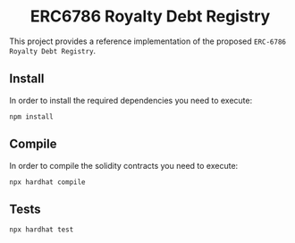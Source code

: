 <div align="center">

# ERC6786 Royalty Debt Registry

</div>

This project provides a reference implementation of the proposed `ERC-6786 Royalty Debt Registry`.

## Install

In order to install the required dependencies you need to execute:
```shell
npm install
```

## Compile

In order to compile the solidity contracts you need to execute:
```shell
npx hardhat compile
```

## Tests

```shell
npx hardhat test
```